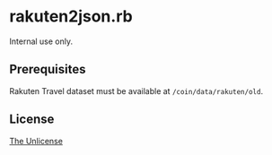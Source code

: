 # rakuten2json.rb

Internal use only.


## Prerequisites

Rakuten Travel dataset must be available at `/coin/data/rakuten/old`.


## License

[The Unlicense](https://unlicense.org)
